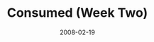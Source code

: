 ---
layout: music 
title: "Consumed (Week Two)"
series: "Consumed"
date: 2008-02-19 
description: ""
audio: "http://s3.amazonaws.com/crossroadsaudiomessages/Consumed_2_Gratitude_02-17-08_Tome_webaudio.mp3"
audio-duration: "49:44"
src: "http://www.crossroads.net/players/media/series/consumed225.jpg"
---